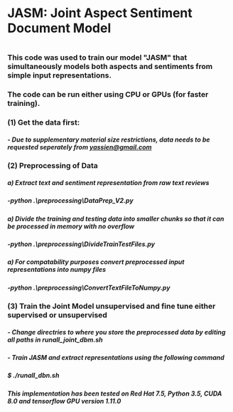 # ############################
# JASM: Joint Aspect Sentiment Document Model 
# ############################
### This code was used to train our model "JASM" that simultaneously models both aspects and sentiments from simple input representations. 
### The code can be run either using CPU or GPUs (for faster training). 

### (1) Get the data first:
#####   - Due to supplementary material size restrictions, data needs to be requested seperately from yassien@gmail.com
### (2) Preprocessing of Data 
#####     a) Extract text and sentiment representation from raw text reviews
#####    	-python .\preprocessing\DataPrep_V2.py
#####    a) Divide the training and testing data into smaller chunks so that it can be processed in memory with no overflow
#####    	-python .\preprocessing\DivideTrainTestFiles.py
#####    a) For compatability purposes convert preprocessed input representations into numpy files
#####    	-python .\preprocessing\ConvertTextFileToNumpy.py 
    
### (3) Train the Joint Model unsupervised and fine tune either supervised or unsupervised
#####  - Change directries to where you store the preprocessed data by editing all paths in runall_joint_dbm.sh
#####  - Train JASM and extract representations using the following command
#####  $ ./runall_dbn.sh

##### This implementation has been tested on Red Hat 7.5, Python 3.5, CUDA 8.0 and tensorflow GPU version 1.11.0
